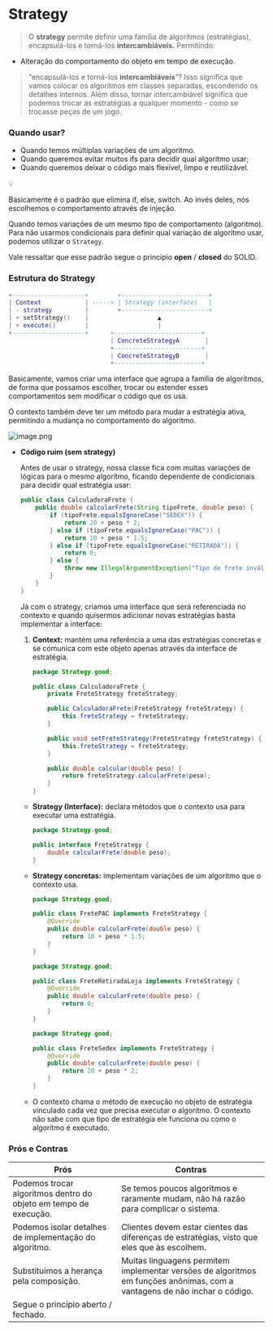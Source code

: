 # Strategy

> O **strategy** permite definir uma família de algoritmos (estratégias), encapsulá-los e torná-los **intercambiáveis.** Permitindo:

- Alteração do comportamento do objeto em tempo de execução.

> “encapsulá-los e torná-los **intercambiáveis**”? Isso significa que vamos colocar os algoritmos em classes separadas, escondendo os detalhes internos. Além disso, tornar intercambiável significa que podemos trocar as estratégias a qualquer momento - como se trocasse peças de um jogo.

### Quando usar?

- Quando temos múltiplas variações de um algoritmo.
- Quando queremos evitar muitos ifs para decidir qual algoritmo usar;
- Quando queremos deixar o código mais flexível, limpo e reutilizável.

<aside>
💡

Basicamente é o padrão que elimina if, else, switch. Ao invés deles, nós escolhemos o comportamento através de injeção.

</aside>

Quando temos variações de um mesmo tipo de comportamento (algoritmo). Para não usarmos condicionais para definir qual variação de algoritmo usar, podemos utilizar o `Strategy`.

Vale ressaltar que esse padrão segue o princípio **open** / **closed** do SOLID.

### Estrutura do Strategy

```lua
+--------------------+        +------------------------+
| Context            | -----> | Strategy (interface)   |
| - strategy         |        +------------------------+
| + setStrategy()    |                   ▲
| + execute()        |                   |
+--------------------+      +------------------------+
                            | ConcreteStrategyA       |
                            +------------------------+
                            | ConcreteStrategyB       |
                            +------------------------+
```

Basicamente, vamos criar uma interface que agrupa a família de algoritmos, de forma que possamos escolher, trocar ou estender esses comportamentos sem modificar o código que os usa.

O contexto também deve ter um método para mudar a estratégia ativa, permitindo a mudança no comportamento do algoritmo.

![image.png](https://refactoring.guru/images/patterns/diagrams/strategy/structure-indexed.png)

- **Código ruim (sem strategy)**

  Antes de usar o strategy, nossa classe fica com muitas variações de lógicas para o mesmo algoritmo, ficando dependente de condicionais para decidir qual estratégia usar:

    ```java
    public class CalculadoraFrete {
        public double calcularFrete(String tipoFrete, double peso) {
            if (tipoFrete.equalsIgnoreCase("SEDEX")) {
                return 20 + peso * 2;
            } else if (tipoFrete.equalsIgnoreCase("PAC")) {
                return 10 + peso * 1.5;
            } else if (tipoFrete.equalsIgnoreCase("RETIRADA")) {
                return 0;
            } else {
                throw new IllegalArgumentException("Tipo de frete inválido: " + tipoFrete);
            }
        }
    }
    ```

  Já com o strategy, criamos uma interface que será referenciada no contexto e quando quisermos adicionar novas estratégias basta implementar a interface:

    1. **Context:** mantém uma referência a uma das estratégias concretas e se comunica com este objeto apenas através da interface de estratégia.

        ```java
        package Strategy.good;
        
        public class CalculadoraFrete {
            private FreteStrategy freteStrategy;
        
            public CalculadoraFrete(FreteStrategy freteStrategy) {
                this.freteStrategy = freteStrategy;
            }
        
            public void setFreteStrategy(FreteStrategy freteStrategy) {
                this.freteStrategy = freteStrategy;
            }
        
            public double calcular(double peso) {
                return freteStrategy.calcularFrete(peso);
            }
        }
        ```

    - **Strategy (Interface):** declara métodos que o contexto usa para executar uma estratégia.

        ```java
        package Strategy.good;
        
        public interface FreteStrategy {
            double calcularFrete(double peso);
        }
        ```

    - **Strategy concretas:** implementam variações de um algoritmo que o contexto usa.

        ```java
        package Strategy.good;
        
        public class FretePAC implements FreteStrategy {
            @Override
            public double calcularFrete(double peso) {
                return 10 + peso * 1.5;
            }
        }
        
        package Strategy.good;
        
        public class FreteRetiradaLoja implements FreteStrategy {
            @Override
            public double calcularFrete(double peso) {
                return 0;
            }
        }
        
        package Strategy.good;
        
        public class FreteSedex implements FreteStrategy {
            @Override
            public double calcularFrete(double peso) {
                return 20 + peso * 2;
            }
        }
        ```

    - O contexto chama o método de execução no objeto de estratégia vinculado cada vez que precisa executar o algoritmo. O contexto não sabe com que tipo de estratégia ele funciona ou como o algoritmo é executado.

### Prós e Contras

| Prós | Contras |
| --- | --- |
| Podemos trocar algoritmos dentro do objeto em tempo de execução. | Se temos poucos algoritmos e raramente mudam, não há razão para complicar o sistema. |
| Podemos isolar detalhes de implementação do algoritmo. | Clientes devem estar cientes das diferenças de estratégias, visto que eles que às escolhem. |
| Substituímos a herança pela composição. | Muitas linguagens permitem implementar versões de algoritmos em funções anônimas, com a vantagens de não inchar o código. |
| Segue o princípio aberto / fechado. |  |
